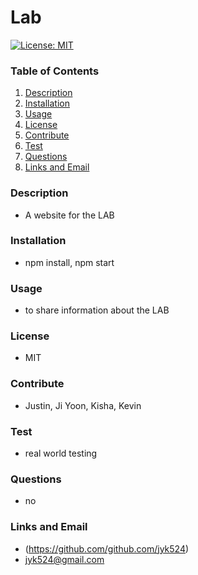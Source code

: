 # Lab

  [![License: MIT](https://img.shields.io/badge/License-MIT-yellow.svg)](https://opensource.org/licenses/MIT)

  ### Table of Contents
  1. [Description](#description)
  2. [Installation](#installation)
  3. [Usage](#usage)
  4. [License](#license)
  5. [Contribute](#contribute)
  6. [Test](#test)
  7. [Questions](#questions)
  8. [Links and Email](#linksandemail)
  
  ### Description
  * A website for the LAB
  ### Installation
  * npm install, npm start
  ### Usage
  * to share information about the LAB
  ### License
  * MIT
  ### Contribute
  * Justin, Ji Yoon, Kisha, Kevin
  ### Test
  * real world testing
  ### Questions
  * no
  ### Links and Email
  * (https://github.com/github.com/jyk524)
  * jyk524@gmail.com
